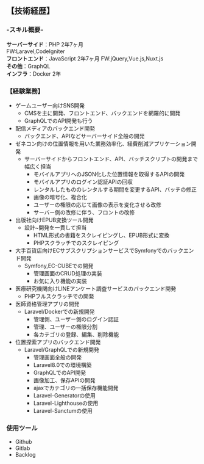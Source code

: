 
## 【技術経歴】

### -スキル概要-
**サーバーサイド**：PHP 2年7ヶ月  
         FW:Laravel,CodeIgniter  
**フロントエンド**：JavaScript 2年7ヶ月
         FW:jQuery,Vue.js,Nuxt.js  
**その他**：GraphQL  
**インフラ**：Docker 2年  

### 【経験業務】
- ゲームユーザー向けSNS開発
  - CMSを主に開発、フロントエンド、バックエンドを網羅的に開発
  - GraphQLでのAPI開発も行う
- 配信メディアのバックエンド開発
  - バックエンド、APIなどサーバーサイド全般の開発
- ゼネコン向けの位置情報を用いた業務効率化、経費削減アプリケーション開発
  - サーバーサイドからフロントエンド、API、バッチスクリプトの開発まで幅広く担当
    - モバイルアプリへのJSON化した位置情報を取得するAPIの開発
    - モバイルアプリのログイン認証APIの回収
    - レンタルしたもののレンタルする期間を変更するAPI、バッチの修正
    - 画像の暗号化、複合化
    - ユーザーの権限の応じて画像の表示を変化させる改修
    - サーバー側の改修に伴う、フロントの改修
- 出版社向けEPUB変換ツール開発
  - 設計~開発を一貫して担当
    - HTML形式の書籍をスクレイピングし、EPUB形式に変換
    - PHPスクラッチでのスクレイピング
- 大手百貨店向けECサブスクリプションサービスでSymfonyでのバックエンド開発  
  - Symfony,EC-CUBEでの開発
    - 管理画面のCRUD処理の実装
    - お気に入り機能の実装
- 医療研究機関向けLINEアンケート調査サービスのバックエンド開発
  - PHPフルスクラッチでの開発
- 医師資格管理アプリの開発
  - Laravel/Dockerでの新規開発
    - 管理側、ユーザー側のログイン認証
    - 管理、ユーザーの権限分割
    - 各カテゴリの登録、編集、削除機能  
- 位置探索アプリのバックエンド開発
  - Laravel/GraphQLでの新規開発
    - 管理画面全般の開発
    - Laravel8.0での環境構築
    - GraphQLでのAPI開発
    - 画像加工、保存APIの開発
    - ajaxでカテゴリの一括保存機能開発
    - Laravel-Generatorの使用
    - Laravel-Lighthouseの使用
    - Laravel-Sanctumの使用
### 使用ツール
- Github
- Gitlab
- Backlog

    




